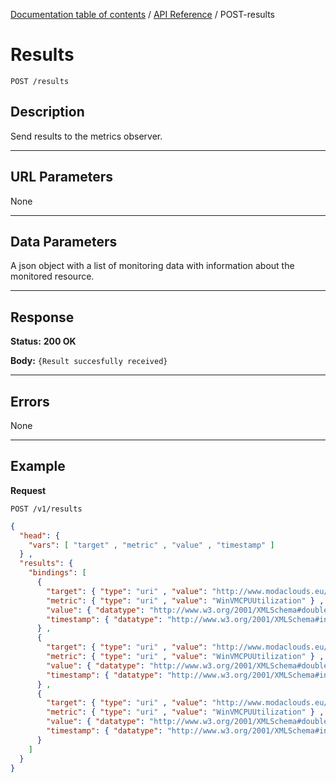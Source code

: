 [Documentation table of contents](../../TOC.md) / [API Reference](../../api.md) / POST-results

# Results

	POST /results

## Description
Send results to the metrics observer.

***

## URL Parameters

None

***

## Data Parameters

A json object with a list of monitoring data with information about the monitored resource.

***

## Response

**Status:** **200 OK**

**Body:** `{Result succesfully received}`

***

## Errors

None

***

## Example
**Request**

	POST /v1/results
	
``` json
{
  "head": {
    "vars": [ "target" , "metric" , "value" , "timestamp" ]
  } ,
  "results": {
    "bindings": [
      {
        "target": { "type": "uri" , "value": "http://www.modaclouds.eu/rdfs/1.0/monitoring/WinVM1" } ,
        "metric": { "type": "uri" , "value": "WinVMCPUUtilization" } ,
        "value": { "datatype": "http://www.w3.org/2001/XMLSchema#double" , "type": "typed-literal" , "value": "0.0994758059111746e0" } ,
        "timestamp": { "datatype": "http://www.w3.org/2001/XMLSchema#integer" , "type": "typed-literal" , "value": "1404468767912" }
      } ,
      {
        "target": { "type": "uri" , "value": "http://www.modaclouds.eu/rdfs/1.0/monitoring/WinVM1" } ,
        "metric": { "type": "uri" , "value": "WinVMCPUUtilization" } ,
        "value": { "datatype": "http://www.w3.org/2001/XMLSchema#double" , "type": "typed-literal" , "value": "0.0875758059111746e0" } ,
        "timestamp": { "datatype": "http://www.w3.org/2001/XMLSchema#integer" , "type": "typed-literal" , "value": "1404468769212" }
      } ,
      {
        "target": { "type": "uri" , "value": "http://www.modaclouds.eu/rdfs/1.0/monitoring/WinVM1" } ,
        "metric": { "type": "uri" , "value": "WinVMCPUUtilization" } ,
        "value": { "datatype": "http://www.w3.org/2001/XMLSchema#double" , "type": "typed-literal" , "value": "0.0775758059111746e0" } ,
        "timestamp": { "datatype": "http://www.w3.org/2001/XMLSchema#integer" , "type": "typed-literal" , "value": "1404468772212" }
      }
    ]
  }
}
```